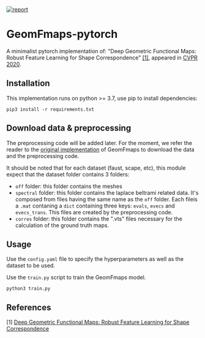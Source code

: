 [![report](https://img.shields.io/badge/arxiv-report-green)](https://arxiv.org/pdf/2003.14286.pdf)

# GeomFmaps-pytorch
A minimalist pytorch implementation of: "Deep Geometric Functional Maps: Robust Feature Learning for Shape Correspondence" [[1]](#bookmark-references), appeared in [CVPR 2020](http://cvpr2020.thecvf.com/).

## Installation
This implementation runs on python >= 3.7, use pip to install dependencies:
```
pip3 install -r requirements.txt
```

## Download data & preprocessing
The preprocessing code will be added later.
For the moment, we refer the reader to the [original implementation](https://github.com/LIX-shape-analysis/GeomFmaps) of GeomFmaps to download the data and the preprocessing code.

It should be noted that for each dataset (faust, scape, etc), this module expect that the dataset folder contains 3 folders:

 * `off` folder: this folder contains the meshes
 * `spectral` folder: this folder contains the laplace beltrami related data. It's composed from files having the same name as the `off` folder. Each fileis a `.mat` contaning  a `dict` containing three keys: `evals`, `evecs` and `evecs_trans`. This files are created by the preprocessing code.
 * `corres` folder: this folder contains the ".vts" files necessary for the calculation of the ground truth maps.

## Usage
Use the `config.yaml` file to specify the hyperparameters as well as the dataset to be used.

Use the `train.py` script to train the GeomFmaps model.
```
python3 train.py
```

References
---------------------
[1] [Deep Geometric Functional Maps: Robust Feature Learning for Shape Correspondence](https://arxiv.org/pdf/2003.14286.pdf)